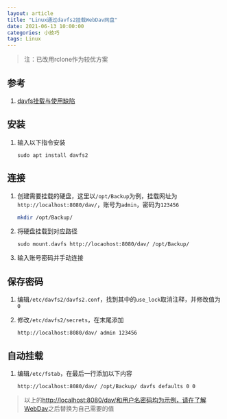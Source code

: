 ```yaml
---
layout: article
title: "Linux通过davfs2挂载WebDav网盘"
date: 2021-06-13 10:00:00
categories: 小技巧
tags: Linux
---
```


> 注：已改用rclone作为较优方案

## 参考

1. [davfs挂载与使用缺陷](https://blog.csdn.net/u013401853/article/details/113094734)

## 安装

1. 输入以下指令安装

   ```shell
   sudo apt install davfs2
   ```

## 连接

1. 创建需要挂载的硬盘，这里以`/opt/Backup`为例，挂载网址为`http://localhost:8080/dav/`，账号为`admin`，密码为`123456`

   ```bash
   mkdir /opt/Backup/
   ```

2. 将硬盘挂载到对应路径

   ```shell
   sudo mount.davfs http://locaohost:8080/dav/ /opt/Backup/
   ```

3. 输入账号密码并手动连接

## 保存密码

1. 编辑`/etc/davfs2/davfs2.conf`，找到其中的`use_lock`取消注释，并修改值为`0`

2. 修改`/etc/davfs2/secrets`，在末尾添加

   ```shell
   http://localhost:8080/dav/ admin 123456
   ```

## 自动挂载

1. 编辑`/etc/fstab`，在最后一行添加以下内容

   ```shell
   http://localhost:8080/dav/ /opt/Backup/ davfs defaults 0 0
   ```

> 以上的<http://localhost:8080/dav/和用户名密码均为示例，请在了解WebDav>之后替换为自己需要的值
